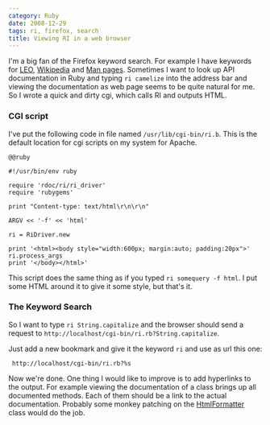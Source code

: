```yaml
--- 
category: Ruby
date: 2008-12-29
tags: ri, firefox, search
title: Viewing RI in a web browser
---
```


I'm a big fan of the Firefox keyword search. For example I have
keywords for [LEO][1], [Wikipedia][2] and [Man pages][3]. Sometimes I
want to look up API documentation in Ruby and typing `ri camelize`
into the address bar and viewing the documentation as web page seems
to be quite natural for me. So I wrote a quick and dirty cgi, which
calls RI and outputs HTML.

### CGI script

I've put the following code in file named
`/usr/lib/cgi-bin/ri.b`. This is the default location for cgi scripts
on my system for Apache.

    @@ruby

    #!/usr/bin/env ruby
    
    require 'rdoc/ri/ri_driver'
    require 'rubygems'
    
    print "Content-type: text/html\r\n\r\n"
    
    ARGV << '-f' << 'html'
    
    ri = RiDriver.new
    
    print '<html><body style="width:600px; margin:auto; padding:20px">'
    ri.process_args
    print '</body></html>'

This script does the same thing as if you typed `ri somequery -f
html`. I put some HTML around it to give it some style, but that's it.


### The Keyword Search

So I want to type `ri String.capitalize` and the browser should send a
request to `http://localhost/cgi-bin/ri.rb?String.capitalize`.

Just add a new bookmark and give it the keyword `ri` and use as url
this one:

     http://localhost/cgi-bin/ri.rb?%s

Now we're done. One thing I would like to improve is to add hyperlinks
to the output. For example viewing the documentation of a class brings
up all documented methods. Each of them should be a link to the actual
documentation. Probably some monkey patching on the [HtmlFormatter][4]
class would do the job.


[1]: http://dict.leo.org
[2]: http://en.wikipedia.org
[3]: http://www.nongnu.org/man2html
[4]: http://rdoc.rubyforge.org/classes/RDoc/RI/HtmlFormatter.html
